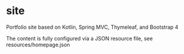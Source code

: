 # site
Portfolio site based on Kotlin, Spring MVC, Thymeleaf, and Bootstrap 4

The content is fully configured via a JSON resource file, see resources/homepage.json
